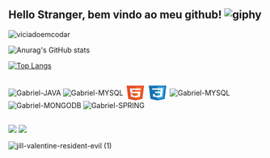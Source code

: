 ## Hello Stranger, bem vindo ao meu github!   ![giphy](https://user-images.githubusercontent.com/93918710/235171118-96fa39f6-591c-40c7-9b7d-13dc75f841ea.gif)
 


![viciadoemcodar](https://user-images.githubusercontent.com/93918710/235169877-1bce8ce1-777b-4d73-98a9-49c440010a61.gif)

![Anurag's GitHub stats](https://github-readme-stats.vercel.app/api?username=GGomesSoares&show_icons=true&theme=github_dark)

[![Top Langs](https://github-readme-stats.vercel.app/api/top-langs/?username=GGomesSoares&layout=compact&theme=github_dark)](https://github.com/anuraghazra/github-readme-stats)





<div style="display: inline_block"><br>

  <img align="center" alt="Gabriel-JAVA" height="30" width="40" src="https://cdn.jsdelivr.net/gh/devicons/devicon/icons/java/java-original-wordmark.svg" />
  <img align="center" alt="Gabriel-MYSQL" height="30" width="40" src="https://cdn.jsdelivr.net/gh/devicons/devicon/icons/mysql/mysql-plain-wordmark.svg" />
  <img align="center" alt="Gabriel-HTML" height="30" width="40" src="https://raw.githubusercontent.com/devicons/devicon/master/icons/html5/html5-original.svg">
  <img align="center" alt="Gabriel-CSS" height="30" width="40" src="https://raw.githubusercontent.com/devicons/devicon/master/icons/css3/css3-original.svg">
  <img align="center" alt="Gabriel-MYSQL" height="30" width="40" src="https://cdn.jsdelivr.net/gh/devicons/devicon/icons/git/git-original.svg" />
  <img align="center" alt="Gabriel-MONGODB" height="30" width="40" src="https://cdn.jsdelivr.net/gh/devicons/devicon/icons/mongodb/mongodb-plain-wordmark.svg" />
  <img align="center" alt="Gabriel-SPRING" height="30" width="40" src="https://cdn.jsdelivr.net/gh/devicons/devicon/icons/spring/spring-original.svg" />
  
  ##
 
<div> 
  <a href = "mailto:soares2032@gmail.com"><img src="https://img.shields.io/badge/-Gmail-%23333?style=for-the-badge&logo=gmail&logoColor=white" target="_blank"></a>
  <a href="https://www.linkedin.com/in/gabriel-gomes-soares-a2b89815a/" target="_blank"><img src="https://img.shields.io/badge/-LinkedIn-%230077B5?style=for-the-badge&logo=linkedin&logoColor=white" target="_blank"></a> 
  
   ![jill-valentine-resident-evil (1)](https://user-images.githubusercontent.com/93918710/235169442-8d7b88b1-d20f-48b5-a542-9fb5ca15df59.gif)  
  
</div>
  

